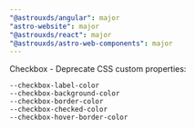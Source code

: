 ```yaml
---
"@astrouxds/angular": major
"astro-website": major
"@astrouxds/react": major
"@astrouxds/astro-web-components": major
---
```


Checkbox - Deprecate CSS custom properties:

    --checkbox-label-color
    --checkbox-background-color
    --checkbox-border-color
    --checkbox-checked-color
    --checkbox-hover-border-color
